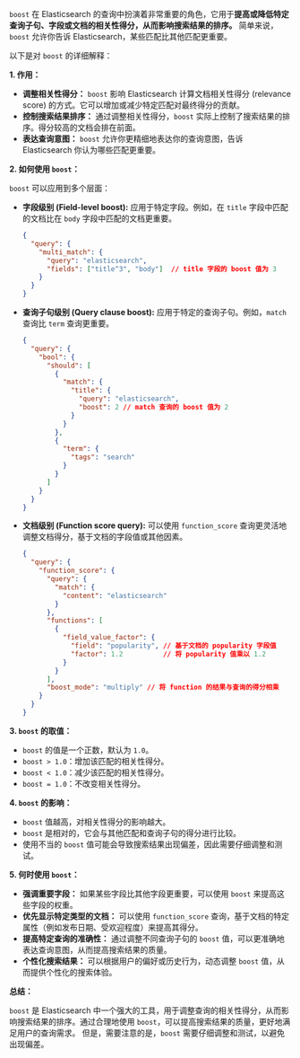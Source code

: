 `boost` 在 Elasticsearch 的查询中扮演着非常重要的角色，它用于**提高或降低特定查询子句、字段或文档的相关性得分，从而影响搜索结果的排序。** 简单来说，`boost` 允许你告诉 Elasticsearch，某些匹配比其他匹配更重要。

以下是对 `boost` 的详细解释：

**1. 作用：**

*   **调整相关性得分：** `boost` 影响 Elasticsearch 计算文档相关性得分 (relevance score) 的方式。它可以增加或减少特定匹配对最终得分的贡献。
*   **控制搜索结果排序：** 通过调整相关性得分，`boost` 实际上控制了搜索结果的排序。得分较高的文档会排在前面。
*   **表达查询意图：** `boost` 允许你更精细地表达你的查询意图，告诉 Elasticsearch 你认为哪些匹配更重要。

**2. 如何使用 `boost`：**

`boost` 可以应用到多个层面：

*   **字段级别 (Field-level boost):**  应用于特定字段。例如，在 `title` 字段中匹配的文档比在 `body` 字段中匹配的文档更重要。

    ```json
    {
      "query": {
        "multi_match": {
          "query": "elasticsearch",
          "fields": ["title^3", "body"]  // title 字段的 boost 值为 3
        }
      }
    }
    ```

*   **查询子句级别 (Query clause boost):**  应用于特定的查询子句。例如，`match` 查询比 `term` 查询更重要。

    ```json
    {
      "query": {
        "bool": {
          "should": [
            {
              "match": {
                "title": {
                  "query": "elasticsearch",
                  "boost": 2 // match 查询的 boost 值为 2
                }
              }
            },
            {
              "term": {
                "tags": "search"
              }
            }
          ]
        }
      }
    }
    ```

*   **文档级别 (Function score query):**  可以使用 `function_score` 查询更灵活地调整文档得分，基于文档的字段值或其他因素。

    ```json
    {
      "query": {
        "function_score": {
          "query": {
            "match": {
              "content": "elasticsearch"
            }
          },
          "functions": [
            {
              "field_value_factor": {
                "field": "popularity", // 基于文档的 popularity 字段值
                "factor": 1.2          // 将 popularity 值乘以 1.2
              }
            }
          ],
          "boost_mode": "multiply" // 将 function 的结果与查询的得分相乘
        }
      }
    }
    ```

**3. `boost` 的取值：**

*   `boost` 的值是一个正数，默认为 `1.0`。
*   `boost > 1.0`：增加该匹配的相关性得分。
*   `boost < 1.0`：减少该匹配的相关性得分。
*   `boost = 1.0`：不改变相关性得分。

**4. `boost` 的影响：**

*   `boost` 值越高，对相关性得分的影响越大。
*   `boost` 是相对的，它会与其他匹配和查询子句的得分进行比较。
*   使用不当的 `boost` 值可能会导致搜索结果出现偏差，因此需要仔细调整和测试。

**5. 何时使用 `boost`：**

*   **强调重要字段：** 如果某些字段比其他字段更重要，可以使用 `boost` 来提高这些字段的权重。
*   **优先显示特定类型的文档：**  可以使用 `function_score` 查询，基于文档的特定属性（例如发布日期、受欢迎程度）来提高其得分。
*   **提高特定查询的准确性：** 通过调整不同查询子句的 `boost` 值，可以更准确地表达查询意图，从而提高搜索结果的质量。
*   **个性化搜索结果：** 可以根据用户的偏好或历史行为，动态调整 `boost` 值，从而提供个性化的搜索体验。

**总结：**

`boost` 是 Elasticsearch 中一个强大的工具，用于调整查询的相关性得分，从而影响搜索结果的排序。通过合理地使用 `boost`，可以提高搜索结果的质量，更好地满足用户的查询需求。  但是，需要注意的是，`boost` 需要仔细调整和测试，以避免出现偏差。
